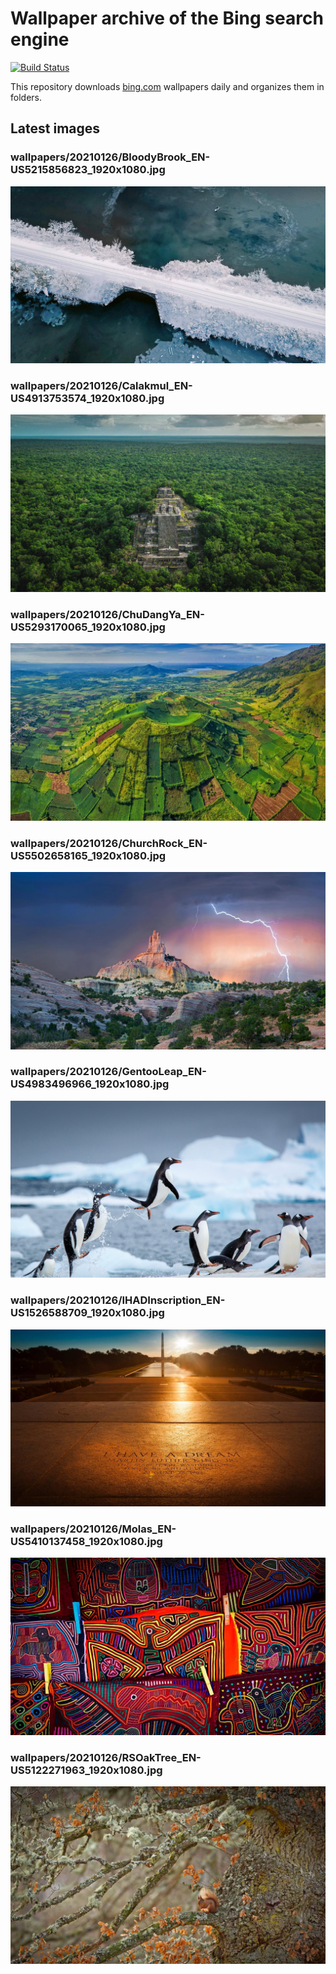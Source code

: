 # Wallpaper archive of the Bing search engine

[![Build Status](https://travis-ci.org/kijart/bing-daily-images-dl.svg?branch=wallpapers)](https://travis-ci.org/kijart/bing-daily-images-dl)

This repository downloads [bing.com](https://www.bing.com) wallpapers daily and organizes them in folders.

## Latest images

<!-- Wallpapers -->

### wallpapers/20210126/BloodyBrook_EN-US5215856823_1920x1080.jpg

![wallpapers/20210126/BloodyBrook_EN-US5215856823_1920x1080.jpg](wallpapers/20210126/BloodyBrook_EN-US5215856823_1920x1080.jpg)

### wallpapers/20210126/Calakmul_EN-US4913753574_1920x1080.jpg

![wallpapers/20210126/Calakmul_EN-US4913753574_1920x1080.jpg](wallpapers/20210126/Calakmul_EN-US4913753574_1920x1080.jpg)

### wallpapers/20210126/ChuDangYa_EN-US5293170065_1920x1080.jpg

![wallpapers/20210126/ChuDangYa_EN-US5293170065_1920x1080.jpg](wallpapers/20210126/ChuDangYa_EN-US5293170065_1920x1080.jpg)

### wallpapers/20210126/ChurchRock_EN-US5502658165_1920x1080.jpg

![wallpapers/20210126/ChurchRock_EN-US5502658165_1920x1080.jpg](wallpapers/20210126/ChurchRock_EN-US5502658165_1920x1080.jpg)

### wallpapers/20210126/GentooLeap_EN-US4983496966_1920x1080.jpg

![wallpapers/20210126/GentooLeap_EN-US4983496966_1920x1080.jpg](wallpapers/20210126/GentooLeap_EN-US4983496966_1920x1080.jpg)

### wallpapers/20210126/IHADInscription_EN-US1526588709_1920x1080.jpg

![wallpapers/20210126/IHADInscription_EN-US1526588709_1920x1080.jpg](wallpapers/20210126/IHADInscription_EN-US1526588709_1920x1080.jpg)

### wallpapers/20210126/Molas_EN-US5410137458_1920x1080.jpg

![wallpapers/20210126/Molas_EN-US5410137458_1920x1080.jpg](wallpapers/20210126/Molas_EN-US5410137458_1920x1080.jpg)

### wallpapers/20210126/RSOakTree_EN-US5122271963_1920x1080.jpg

![wallpapers/20210126/RSOakTree_EN-US5122271963_1920x1080.jpg](wallpapers/20210126/RSOakTree_EN-US5122271963_1920x1080.jpg)


